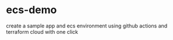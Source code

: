 # ecs-demo
create a sample app and ecs environment using github actions and terraform cloud with one click
